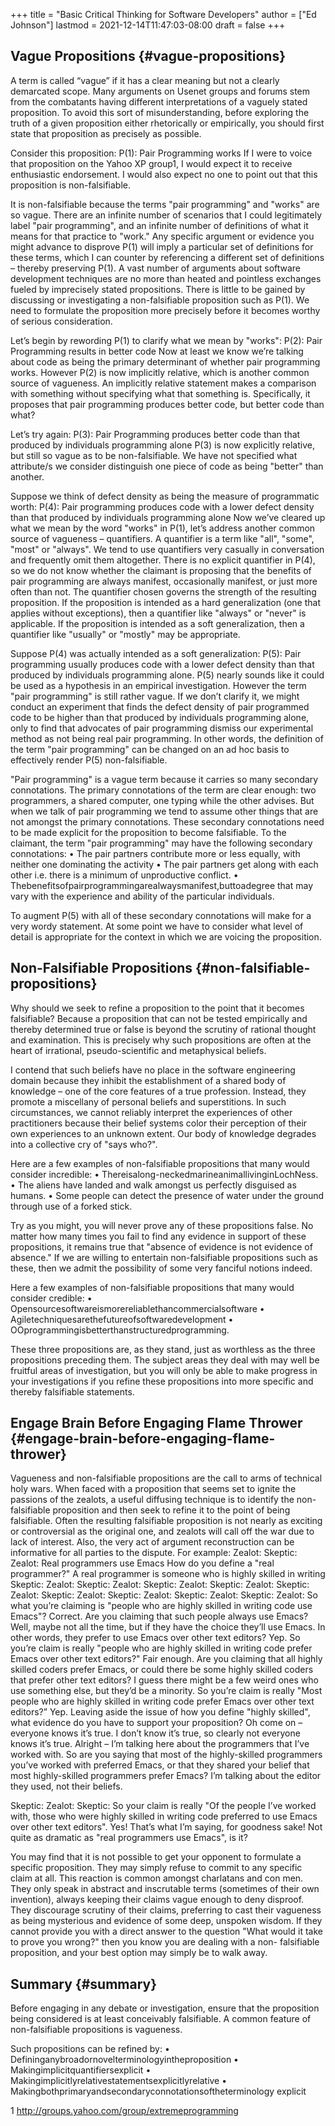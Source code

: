+++
title = "Basic Critical Thinking for Software Developers"
author = ["Ed Johnson"]
lastmod = 2021-12-14T11:47:03-08:00
draft = false
+++

## Vague Propositions {#vague-propositions}

A term is called “vague” if it has a clear meaning but not
a clearly demarcated scope. Many arguments on Usenet groups and forums stem from
the combatants having different interpretations of a vaguely stated proposition.
To avoid this sort of misunderstanding, before exploring the truth of a given
proposition either rhetorically or empirically, you should first state that
proposition as precisely as possible.

Consider this proposition:
P(1): Pair Programming works
If I were to voice that proposition on the Yahoo XP group1, I would expect it to receive enthusiastic endorsement. I would also expect no one to point out that this proposition is non-falsifiable.

It is non-falsifiable because the terms "pair programming" and "works" are so vague. There are an infinite number of scenarios that I could legitimately label "pair programming", and an infinite number of definitions of what it means for that practice to "work." Any specific argument or evidence you might advance to disprove P(1) will imply a particular set of definitions for these terms, which I can counter by referencing a different set of definitions – thereby preserving P(1).
A vast number of arguments about software development techniques are no more than heated and pointless exchanges fueled by imprecisely stated propositions. There is little to be gained by discussing or investigating a non-falsifiable proposition such as P(1). We need to formulate the proposition more precisely before it becomes worthy of serious consideration.

Let’s begin by rewording P(1) to clarify what we mean by "works":
P(2): Pair Programming results in better code
Now at least we know we’re talking about code as being the primary determinant of whether pair programming works. However P(2) is now implicitly relative, which is another common source of vagueness. An implicitly relative statement makes a comparison with something without specifying what that something is. Specifically, it proposes that pair programming produces better code, but better code than what?

Let’s try again:
P(3): Pair Programming produces better code than that produced by individuals programming alone
P(3) is now explicitly relative, but still so vague as to be non-falsifiable. We have not specified what attribute/s we consider distinguish one piece of code as being "better" than another.

Suppose we think of defect density as being the measure of programmatic worth:
P(4): Pair programming produces code with a lower defect density than that produced by individuals programming alone
Now we’ve cleared up what we mean by the word "works" in P(1), let’s address another common source of vagueness – quantifiers. A quantifier is a term like "all", "some", "most" or "always". We tend to use quantifiers very casually in conversation and frequently omit them altogether. There is no explicit quantifier in P(4), so we do not know whether the claimant is proposing that the benefits of pair programming are always manifest, occasionally manifest, or just more often than not.
The quantifier chosen governs the strength of the resulting proposition. If the proposition is intended as a hard generalization (one that applies without exceptions), then a quantifier like "always" or "never" is applicable. If the proposition is intended as a soft generalization, then a quantifier like "usually" or "mostly" may be appropriate.

Suppose P(4) was actually intended as a soft generalization:
P(5): Pair programming usually produces code with a lower defect density than that produced by individuals programming alone.
P(5) nearly sounds like it could be used as a hypothesis in an empirical investigation. However the term "pair programming" is still rather vague. If we don’t clarify it, we might conduct an experiment that finds the defect density of pair programmed code to be higher than that produced by individuals programming alone, only to find that advocates of pair programming dismiss our experimental method as not being real pair programming. In other words, the definition of the term "pair programming" can be changed on an ad hoc basis to effectively render P(5) non-falsifiable.

"Pair programming" is a vague term because it carries so many secondary connotations. The primary connotations of the term are clear enough: two programmers, a shared computer, one typing while the other advises. But when we talk of pair programming we tend to assume other things that are not amongst the primary connotations. These secondary connotations need to be made explicit for the proposition to become falsifiable. To the claimant, the term "pair programming" may have the following secondary connotations:
• The pair partners contribute more or less equally, with neither one dominating the activity
• The pair partners get along with each other i.e. there is a minimum of unproductive conflict.
• Thebenefitsofpairprogrammingarealwaysmanifest,buttoadegree that may vary with the experience and ability of the particular individuals.

To augment P(5) with all of these secondary connotations will make for a very wordy statement. At some point we have to consider what level of detail is appropriate for the context in which we are voicing the proposition.


## Non-Falsifiable Propositions {#non-falsifiable-propositions}

Why should we seek to refine a proposition to the point that it becomes falsifiable? Because a proposition that can not be tested empirically and thereby determined true or false is beyond the scrutiny of rational thought and examination. This is precisely why such propositions are often at the heart of irrational, pseudo-scientific and metaphysical beliefs.

I contend that such beliefs have no place in the software engineering domain because they inhibit the establishment of a shared body of knowledge – one of the core features of a true profession. Instead, they promote a miscellany of personal beliefs and superstitions. In such circumstances, we cannot reliably interpret the experiences of other practitioners because their belief systems color their perception of their own experiences to an unknown extent. Our body of knowledge degrades into a collective cry of "says who?".

Here are a few examples of non-falsifiable propositions that many would consider incredible:
• Thereisalong-neckedmarineanimallivinginLochNess.
• The aliens have landed and walk amongst us perfectly disguised as humans.
• Some people can detect the presence of water under the ground through use of a forked stick.

Try as you might, you will never prove any of these propositions false. No matter how many times you fail to find any evidence in support of these propositions, it remains true that "absence of evidence is not evidence of absence." If we are willing to entertain non-falsifiable propositions such as these, then we admit the possibility of some very fanciful notions indeed.

Here a few examples of non-falsifiable propositions that many would consider credible:
• Opensourcesoftwareismorereliablethancommercialsoftware • Agiletechniquesarethefutureofsoftwaredevelopment
• OOprogrammingisbetterthanstructuredprogramming.

These three propositions are, as they stand, just as worthless as the three propositions preceding them. The subject areas they deal with may well be fruitful areas of investigation, but you will only be able to make progress in your investigations if you refine these propositions into more specific and thereby falsifiable statements.


## Engage Brain Before Engaging Flame Thrower {#engage-brain-before-engaging-flame-thrower}

Vagueness and non-falsifiable propositions are the call to arms of technical holy wars. When faced with a proposition that seems set to ignite the passions of the zealots, a useful diffusing technique is to identify the non-falsifiable proposition and then seek to refine it to the point of being falsifiable. Often the resulting falsifiable proposition is not nearly as exciting or controversial as the original one, and zealots will call off the war due to lack of interest. Also, the very act of argument reconstruction can be informative for all parties to the dispute. For example:
Zealot: Skeptic: Zealot:
Real programmers use Emacs
How do you define a "real programmer?"
A real programmer is someone who is highly skilled in writing
Skeptic:
Zealot: Skeptic: Zealot:
Skeptic:
Zealot: Skeptic:
Zealot: Skeptic:
Zealot: Skeptic:
Zealot: Skeptic:
Zealot: Skeptic: Zealot:
Skeptic: Zealot:
So what you’re claiming is "people who are highly skilled in writing code use Emacs"?
Correct.
Are you claiming that such people always use Emacs?
Well, maybe not all the time, but if they have the choice they’ll use Emacs.
In other words, they prefer to use Emacs over other text editors?
Yep.
So you’re claim is really "people who are highly skilled in writing code prefer Emacs over other text editors?"
Fair enough.
Are you claiming that all highly skilled coders prefer Emacs, or could there be some highly skilled coders that prefer other text editors?
I guess there might be a few weird ones who use something else, but they’d be a minority.
So you’re claim is really "Most people who are highly skilled in writing code prefer Emacs over other text editors?”
Yep.
Leaving aside the issue of how you define "highly skilled", what evidence do you have to support your proposition?
Oh come on – everyone knows it’s true.
I don’t know it’s true, so clearly not everyone knows it’s true.
Alright – I’m talking here about the programmers that I’ve worked with.
So are you saying that most of the highly-skilled programmers you’ve worked with preferred Emacs, or that they shared your belief that most highly-skilled programmers prefer Emacs?
I’m talking about the editor they used, not their beliefs.

Skeptic:
Zealot: Skeptic:
So your claim is really "Of the people I’ve worked with, those who were highly skilled in writing code preferred to use Emacs over other text editors".
Yes! That’s what I’m saying, for goodness sake!
Not quite as dramatic as "real programmers use Emacs", is it?

You may find that it is not possible to get your opponent to formulate a specific proposition. They may simply refuse to commit to any specific claim at all. This reaction is common amongst charlatans and con men. They only speak in abstract and inscrutable terms (sometimes of their own invention), always keeping their claims vague enough to deny disproof. They discourage scrutiny of their claims, preferring to cast their vagueness as being mysterious and evidence of some deep, unspoken wisdom. If they cannot provide you with a direct answer to the question "What would it take to prove you wrong?" then you know you are dealing with a non- falsifiable proposition, and your best option may simply be to walk away.


## Summary {#summary}

Before engaging in any debate or investigation, ensure that the proposition being considered is at least conceivably falsifiable. A common feature of non-falsifiable propositions is vagueness.

Such propositions can be refined by:
• Defininganybroadornovelterminologyintheproposition
• Makingimplicitquantifiersexplicit
• Makingimplicitlyrelativestatementsexplicitlyrelative
• Makingbothprimaryandsecondaryconnotationsoftheterminology explicit

1 <http://groups.yahoo.com/group/extremeprogramming>

